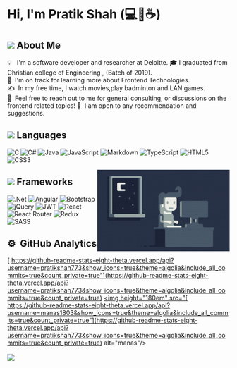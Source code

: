 # Hi, I'm Pratik Shah (💻💖☕)

## <img src="https://raw.githubusercontent.com/nixin72/nixin72/master/wave.gif" width="50px"></img>&nbsp;About Me

💡 &nbsp; I'm a software developer and researcher at Deloitte.
🎓&nbsp;I graduated from Christian college of Engineering , (Batch of 2019).\
🌱 &nbsp;I'm on track for learning more about Frontend Technologies.\
✍️ &nbsp;In my free time, I watch movies,play badminton and LAN games.\
💬 &nbsp;Feel free to reach out to me for general consulting, or discussions on the frontend related topics!
💬 &nbsp;I am open to any recommendation and suggestions.


## <img src="https://media2.giphy.com/media/QssGEmpkyEOhBCb7e1/giphy.gif?cid=ecf05e47a0n3gi1bfqntqmob8g9aid1oyj2wr3ds3mg700bl&rid=giphy.gif" width="50px">&nbsp;Languages
![C](https://img.shields.io/badge/c-%2300599C.svg?style=for-the-badge&logo=c&logoColor=white)
![C#](https://img.shields.io/badge/c%23-%23239120.svg?style=for-the-badge&logo=c-sharp&logoColor=white)
![Java](https://img.shields.io/badge/java-%23ED8B00.svg?style=for-the-badge&logo=java&logoColor=white)
![JavaScript](https://img.shields.io/badge/javascript-%23323330.svg?style=for-the-badge&logo=javascript&logoColor=%23F7DF1E)
![Markdown](https://img.shields.io/badge/markdown-%23000000.svg?style=for-the-badge&logo=markdown&logoColor=white)
![TypeScript](https://img.shields.io/badge/typescript-%23007ACC.svg?style=for-the-badge&logo=typescript&logoColor=white)
![HTML5](https://img.shields.io/badge/html5-%23E34F26.svg?style=for-the-badge&logo=html5&logoColor=white)
![CSS3](https://img.shields.io/badge/css3-%231572B6.svg?style=for-the-badge&logo=css3&logoColor=white)

<img alt="Night Coding" src="https://raw.githubusercontent.com/AVS1508/AVS1508/master/assets/Night-Coding.gif" align="right"/>

## <img src="https://media0.giphy.com/media/cNZqrH5IzOG0xrlWks/giphy.gif?cid=ecf05e47map255q427en9uprqc1sb0unjq5k4fnqg5pmhhs4&rid=giphy.gif&ct=s" width="50px">&nbsp;Frameworks

![.Net](https://img.shields.io/badge/.NET-5C2D91?style=for-the-badge&logo=.net&logoColor=white)
![Angular](https://img.shields.io/badge/angular-%23DD0031.svg?style=for-the-badge&logo=angular&logoColor=white)
![Bootstrap](https://img.shields.io/badge/bootstrap-%23563D7C.svg?style=for-the-badge&logo=bootstrap&logoColor=white)
![jQuery](https://img.shields.io/badge/jquery-%230769AD.svg?style=for-the-badge&logo=jquery&logoColor=white)
![JWT](https://img.shields.io/badge/JWT-black?style=for-the-badge&logo=JSON%20web%20tokens)
![React](https://img.shields.io/badge/react-%2320232a.svg?style=for-the-badge&logo=react&logoColor=%2361DAFB)
![React Router](https://img.shields.io/badge/React_Router-CA4245?style=for-the-badge&logo=react-router&logoColor=white)
![Redux](https://img.shields.io/badge/redux-%23593d88.svg?style=for-the-badge&logo=redux&logoColor=white)
![SASS](https://img.shields.io/badge/SASS-hotpink.svg?style=for-the-badge&logo=SASS&logoColor=white)


## ⚙️ &nbsp;GitHub Analytics
[
https://github-readme-stats-eight-theta.vercel.app/api?username=pratikshah773&show_icons=true&theme=algolia&include_all_commits=true&count_private=true"](https://github-readme-stats-eight-theta.vercel.app/api?username=pratikshah773&show_icons=true&theme=algolia&include_all_commits=true&count_private=true)
<a href="https://github.com/manas1803">
  <img height="180em" src="[
https://github-readme-stats-eight-theta.vercel.app/api?username=manas1803&show_icons=true&theme=algolia&include_all_commits=true&count_private=true"](https://github-readme-stats-eight-theta.vercel.app/api?username=pratikshah773&show_icons=true&theme=algolia&include_all_commits=true&count_private=true) alt="manas"/>
  <br />
  <br />
  <img height="180em" src="https://github-readme-stats-eight-theta.vercel.app/api/top-langs/?username=pratikshah773&layout=compact&langs_count=8&theme=algolia%22%20alt=%22pratik%22"/>
  <br />
